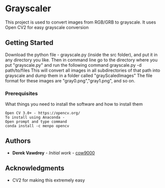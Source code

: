 # Grayscaler

This project is used to convert images from RGB/GRB to grayscale. It uses Open CV2 for easy grayscale conversion

## Getting Started

Download the python file - grayscale.py (inside the src folder), and put it in any directory you like.
Then in command line go to the directory where you put "grayscale.py" and run the following command
grayscale.py -d path/to/files
This will convert all images in all subdirectories of that path into grayscale and dump them in a folder called "grayScaledImages"
The file format for these images are "gray0.png","gray1.png", and so on.

### Prerequisites

What things you need to install the software and how to install them

```
Open CV 3.0+ - https://opencv.org/
To install using Anaconda - 
Open prompt and type command
conda install -c menpo opencv
```
## Authors

* **Derek Vawdrey** - *Initial work* - [cow9000](https://github.com/cow9000)

## Acknowledgments

* CV2 for making this extremely easy
